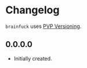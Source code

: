 # Changelog

`brainfuck` uses [PVP Versioning][1].

## 0.0.0.0

* Initially created.

[1]: https://pvp.haskell.org
